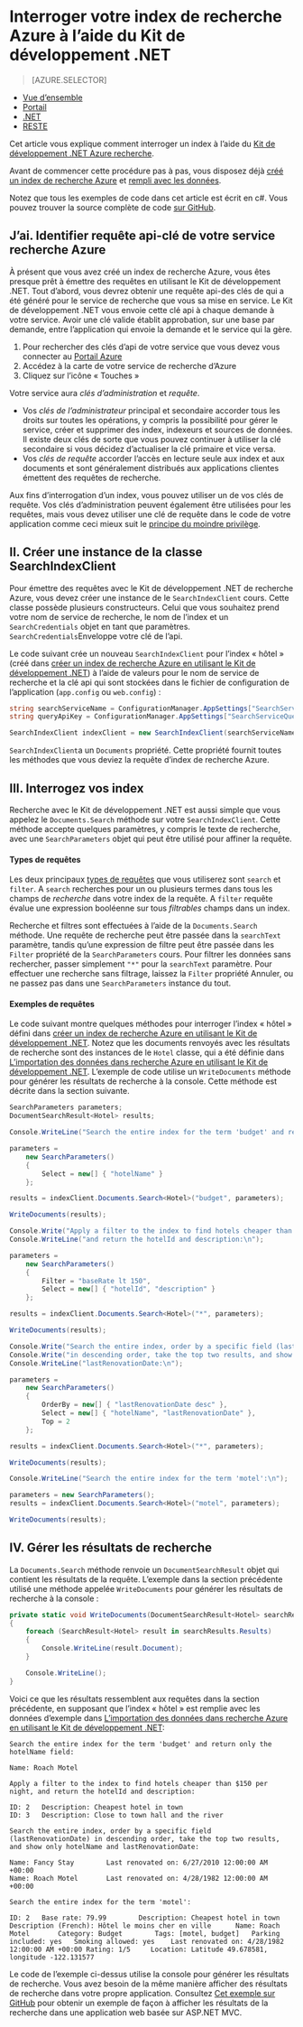 <properties
    pageTitle="Interroger votre Index de recherche Azure à l’aide du Kit de développement .NET | Microsoft Azure | Service de recherche cloud hébergé"
    description="Créer une requête de recherche dans Azure rechercher et utiliser des paramètres de recherche pour filtrer et trier les résultats de recherche."
    services="search"
    manager="jhubbard"
    documentationCenter=""
    authors="brjohnstmsft"
/>

<tags
    ms.service="search"
    ms.devlang="dotnet"
    ms.workload="search"
    ms.topic="get-started-article"
    ms.tgt_pltfrm="na"
    ms.date="08/29/2016"
    ms.author="brjohnst"/>

# <a name="query-your-azure-search-index-using-the-net-sdk"></a>Interroger votre index de recherche Azure à l’aide du Kit de développement .NET
> [AZURE.SELECTOR]
- [Vue d’ensemble](search-query-overview.md)
- [Portail](search-explorer.md)
- [.NET](search-query-dotnet.md)
- [RESTE](search-query-rest-api.md)

Cet article vous explique comment interroger un index à l’aide du [Kit de développement .NET Azure recherche](https://msdn.microsoft.com/library/azure/dn951165.aspx).

Avant de commencer cette procédure pas à pas, vous disposez déjà [créé un index de recherche Azure](search-what-is-an-index.md) et [rempli avec les données](search-what-is-data-import.md).

Notez que tous les exemples de code dans cet article est écrit en c#. Vous pouvez trouver la source complète de code [sur GitHub](http://aka.ms/search-dotnet-howto).

## <a name="i-identify-your-azure-search-services-query-api-key"></a>J’ai. Identifier requête api-clé de votre service recherche Azure
À présent que vous avez créé un index de recherche Azure, vous êtes presque prêt à émettre des requêtes en utilisant le Kit de développement .NET. Tout d’abord, vous devrez obtenir une requête api-des clés de qui a été généré pour le service de recherche que vous sa mise en service. Le Kit de développement .NET vous envoie cette clé api à chaque demande à votre service. Avoir une clé valide établit approbation, sur une base par demande, entre l’application qui envoie la demande et le service qui la gère.

1. Pour rechercher des clés d’api de votre service que vous devez vous connecter au [Portail Azure](https://portal.azure.com/)
2. Accédez à la carte de votre service de recherche d’Azure
3. Cliquez sur l’icône « Touches »

Votre service aura *clés d’administration* et *requête*.

  - Vos *clés de l’administrateur* principal et secondaire accorder tous les droits sur toutes les opérations, y compris la possibilité pour gérer le service, créer et supprimer des index, indexeurs et sources de données. Il existe deux clés de sorte que vous pouvez continuer à utiliser la clé secondaire si vous décidez d’actualiser la clé primaire et vice versa.
  - Vos *clés de requête* accorder l’accès en lecture seule aux index et aux documents et sont généralement distribués aux applications clientes émettent des requêtes de recherche.

Aux fins d’interrogation d’un index, vous pouvez utiliser un de vos clés de requête. Vos clés d’administration peuvent également être utilisées pour les requêtes, mais vous devez utiliser une clé de requête dans le code de votre application comme ceci mieux suit le [principe du moindre privilège](https://en.wikipedia.org/wiki/Principle_of_least_privilege).

## <a name="ii-create-an-instance-of-the-searchindexclient-class"></a>II. Créer une instance de la classe SearchIndexClient
Pour émettre des requêtes avec le Kit de développement .NET de recherche Azure, vous devez créer une instance de le `SearchIndexClient` cours. Cette classe possède plusieurs constructeurs. Celui que vous souhaitez prend votre nom de service de recherche, le nom de l’index et un `SearchCredentials` objet en tant que paramètres. `SearchCredentials`Enveloppe votre clé de l’api.

Le code suivant crée un nouveau `SearchIndexClient` pour l’index « hôtel » (créé dans [créer un index de recherche Azure en utilisant le Kit de développement .NET](search-create-index-dotnet.md)) à l’aide de valeurs pour le nom de service de recherche et la clé api qui sont stockées dans le fichier de configuration de l’application (`app.config` ou `web.config`) :

```csharp
string searchServiceName = ConfigurationManager.AppSettings["SearchServiceName"];
string queryApiKey = ConfigurationManager.AppSettings["SearchServiceQueryApiKey"];

SearchIndexClient indexClient = new SearchIndexClient(searchServiceName, "hotels", new SearchCredentials(queryApiKey));
```

`SearchIndexClient`a un `Documents` propriété. Cette propriété fournit toutes les méthodes que vous deviez la requête d’index de recherche Azure.

## <a name="iii-query-your-index"></a>III. Interrogez vos index
Recherche avec le Kit de développement .NET est aussi simple que vous appelez le `Documents.Search` méthode sur votre `SearchIndexClient`. Cette méthode accepte quelques paramètres, y compris le texte de recherche, avec une `SearchParameters` objet qui peut être utilisé pour affiner la requête.

#### <a name="types-of-queries"></a>Types de requêtes
Les deux principaux [types de requêtes](search-query-overview.md#types-of-queries) que vous utiliserez sont `search` et `filter`. A `search` recherches pour un ou plusieurs termes dans tous les champs de _recherche_ dans votre index de la requête. A `filter` requête évalue une expression booléenne sur tous _filtrables_ champs dans un index.

Recherche et filtres sont effectuées à l’aide de la `Documents.Search` méthode. Une requête de recherche peut être passée dans la `searchText` paramètre, tandis qu’une expression de filtre peut être passée dans les `Filter` propriété de la `SearchParameters` cours. Pour filtrer les données sans rechercher, passer simplement `"*"` pour la `searchText` paramètre. Pour effectuer une recherche sans filtrage, laissez la `Filter` propriété Annuler, ou ne passez pas dans une `SearchParameters` instance du tout.

#### <a name="example-queries"></a>Exemples de requêtes

Le code suivant montre quelques méthodes pour interroger l’index « hôtel » défini dans [créer un index de recherche Azure en utilisant le Kit de développement .NET](search-create-index-dotnet.md#DefineIndex). Notez que les documents renvoyés avec les résultats de recherche sont des instances de le `Hotel` classe, qui a été définie dans [L’importation des données dans recherche Azure en utilisant le Kit de développement .NET](search-import-data-dotnet.md#HotelClass). L’exemple de code utilise un `WriteDocuments` méthode pour générer les résultats de recherche à la console. Cette méthode est décrite dans la section suivante.

```csharp
SearchParameters parameters;
DocumentSearchResult<Hotel> results;

Console.WriteLine("Search the entire index for the term 'budget' and return only the hotelName field:\n");

parameters =
    new SearchParameters()
    {
        Select = new[] { "hotelName" }
    };

results = indexClient.Documents.Search<Hotel>("budget", parameters);

WriteDocuments(results);

Console.Write("Apply a filter to the index to find hotels cheaper than $150 per night, ");
Console.WriteLine("and return the hotelId and description:\n");

parameters =
    new SearchParameters()
    {
        Filter = "baseRate lt 150",
        Select = new[] { "hotelId", "description" }
    };

results = indexClient.Documents.Search<Hotel>("*", parameters);

WriteDocuments(results);

Console.Write("Search the entire index, order by a specific field (lastRenovationDate) ");
Console.Write("in descending order, take the top two results, and show only hotelName and ");
Console.WriteLine("lastRenovationDate:\n");

parameters =
    new SearchParameters()
    {
        OrderBy = new[] { "lastRenovationDate desc" },
        Select = new[] { "hotelName", "lastRenovationDate" },
        Top = 2
    };

results = indexClient.Documents.Search<Hotel>("*", parameters);

WriteDocuments(results);

Console.WriteLine("Search the entire index for the term 'motel':\n");

parameters = new SearchParameters();
results = indexClient.Documents.Search<Hotel>("motel", parameters);

WriteDocuments(results);
```

## <a name="iv-handle-search-results"></a>IV. Gérer les résultats de recherche
La `Documents.Search` méthode renvoie un `DocumentSearchResult` objet qui contient les résultats de la requête. L’exemple dans la section précédente utilisé une méthode appelée `WriteDocuments` pour générer les résultats de recherche à la console :

```csharp
private static void WriteDocuments(DocumentSearchResult<Hotel> searchResults)
{
    foreach (SearchResult<Hotel> result in searchResults.Results)
    {
        Console.WriteLine(result.Document);
    }

    Console.WriteLine();
}
```

Voici ce que les résultats ressemblent aux requêtes dans la section précédente, en supposant que l’index « hôtel » est remplie avec les données d’exemple dans [L’importation des données dans recherche Azure en utilisant le Kit de développement .NET](search-import-data-dotnet.md):

```
Search the entire index for the term 'budget' and return only the hotelName field:

Name: Roach Motel

Apply a filter to the index to find hotels cheaper than $150 per night, and return the hotelId and description:

ID: 2   Description: Cheapest hotel in town
ID: 3   Description: Close to town hall and the river

Search the entire index, order by a specific field (lastRenovationDate) in descending order, take the top two results, and show only hotelName and lastRenovationDate:

Name: Fancy Stay        Last renovated on: 6/27/2010 12:00:00 AM +00:00
Name: Roach Motel       Last renovated on: 4/28/1982 12:00:00 AM +00:00

Search the entire index for the term 'motel':

ID: 2   Base rate: 79.99        Description: Cheapest hotel in town     Description (French): Hôtel le moins cher en ville      Name: Roach Motel       Category: Budget        Tags: [motel, budget]   Parking included: yes   Smoking allowed: yes    Last renovated on: 4/28/1982 12:00:00 AM +00:00 Rating: 1/5     Location: Latitude 49.678581, longitude -122.131577

```

Le code de l’exemple ci-dessus utilise la console pour générer les résultats de recherche. Vous avez besoin de la même manière afficher des résultats de recherche dans votre propre application. Consultez [Cet exemple sur GitHub](https://github.com/Azure-Samples/search-dotnet-getting-started/tree/master/DotNetSample) pour obtenir un exemple de façon à afficher les résultats de la recherche dans une application web basée sur ASP.NET MVC.
